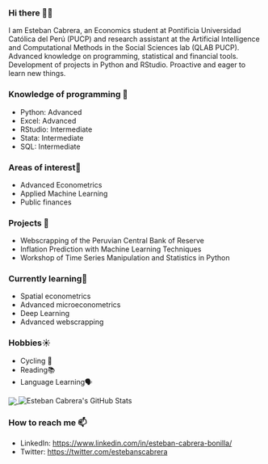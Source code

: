 ### Hi there 👋😄

I am Esteban Cabrera, an Economics student at Pontificia Universidad Católica del Perú (PUCP) and research assistant at the Artificial Intelligence and Computational Methods in the Social Sciences lab (QLAB PUCP). Advanced knowledge on programming, statistical and financial tools. Development of projects in Python and RStudio. Proactive and eager to learn new things.

### Knowledge of programming 🔭
- Python: Advanced
- Excel: Advanced
- RStudio: Intermediate
- Stata: Intermediate
- SQL: Intermediate

### Areas of interest🎁
- Advanced Econometrics
- Applied Machine Learning
- Public finances

### Projects 🌱 
- Webscrapping of the Peruvian Central Bank of Reserve
- Inflation Prediction with Machine Learning Techniques
- Workshop of Time Series Manipulation and Statistics in Python

### Currently learning📖
- Spatial econometrics
- Advanced microeconometrics
- Deep Learning
- Advanced webscrapping

### Hobbies☀️
- Cycling 🚴
- Reading📚
- Language Learning🗣️

<a href="https://github.com/LuisEgus">
  <img align="center" src="https://github-readme-stats.vercel.app/api/top-langs/?username=estcab00&theme=radical&hide=glsl,python" />
</a>

<img src="https://github-readme-stats.vercel.app/api?username=estcab00&&show_icons=true&theme=radical&line_height=27&v=5" alt="Esteban Cabrera's GitHub Stats" />

### How to reach me 📫
- LinkedIn: https://www.linkedin.com/in/esteban-cabrera-bonilla/
- Twitter: https://twitter.com/estebanscabrera


